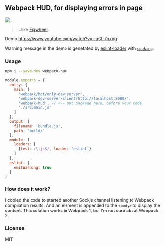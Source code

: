 
Webpack HUD, for displaying errors in page
----

![](https://pbs.twimg.com/media/CjrPoAWUYAE_77K.png:large)

> ...like [Figwheel](https://github.com/bhauman/lein-figwheel).

Demo https://www.youtube.com/watch?v=i-qGt-7nxVg

Warning message in the demo is genetated
by [eslint-loader](https://github.com/MoOx/eslint-loader)
with [`cooking`](http://cookingjs.github.io/).

### Usage

```bash
npm i --save-dev webpack-hud
```

```js
module.exports = {
  entry: {
    main: [
      'webpack/hot/only-dev-server',
      'webpack-dev-server/client?http://localhost:8080/',
      'webpack-hud', // <-- put package here, before your code
      './src/main.js'
    ]
  },
  output: {
    filename: 'bundle.js',
    path: 'build/'
  },
  module: {
    loaders: [
      {test: /\.js$/, loader: 'eslint'}
    ]
  },
  eslint: {
    emitWarning: true
  }
}
```

### How does it work?

I copied the code to started another Sockjs channel listening to Webpack compilation results.
And an element is appended to the `<body>` to display the content.
This solution works in Webpack 1, but I'm not sure about Webpack 2.

### License

MIT
